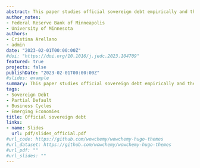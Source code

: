 ```yaml
---
abstract: This paper studies official sovereign debt empirically and theoretically. We document that official sovereign debt is more than half of the total sovereign debt in emerging markets, and tends to rise during default episodes and downturns, much more than debt with private creditors. We develop a sovereign default model with official and private debt. A fraction of the defaulted debt accumulates during default episodes, which resolve when the sovereign pays back its accrued obligations. Official debt is longer term than private debt and contains a collateral value that depends on the country’s resources. Our model is able to rationalize the fact that official debt is sizable and is used more heavily during default episodes and downturns.
author_notes:
- Federal Reserve Bank of Minneapolis
- University of Minnesota
authors:
- Cristina Arellano
- admin
date: "2023-02-01T00:00:00Z"
#doi: "https://doi.org/10.1016/j.jedc.2023.104709"
featured: true
projects: false
publishDate: "2023-02-01T00:00:00Z"
#slides: example
summary: This paper studies official sovereign debt empirically and theoretically. We document that official sovereign debt is more than half of the total sovereign debt in emerging markets, and tends to rise during default episodes and downturns, much more than debt with private creditors. We develop a sovereign default model with official and private debt. A fraction of the defaulted debt accumulates during default episodes, which resolve when the sovereign pays back its accrued obligations. Official debt is longer term than private debt and contains a collateral value that depends on the country’s resources. Our model is able to rationalize the fact that official debt is sizable and is used more heavily during default episodes and downturns.
tags:
- Sovereign Debt
- Partial Default
- Business Cycles
- Emerging Economies
title: Official sovereign debt
links:
- name: Slides
  url: pdf/slides_official.pdf
#url_code: https://github.com/wowchemy/wowchemy-hugo-themes
#url_dataset: https://github.com/wowchemy/wowchemy-hugo-themes
#url_pdf: ""
#url_slides: ""
---
```


